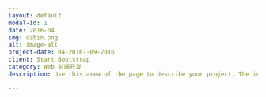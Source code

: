 ```yaml
---
layout: default
modal-id: 1
date: 2016-04
img: cabin.png
alt: image-alt
project-date: 04-2016--09-2016 
client: Start Bootstrap
category: Web 前端开发
description: Use this area of the page to describe your project. The icon above is part of a free icon set by <a href="https://sellfy.com/p/8Q9P/jV3VZ/">Flat Icons</a>. On their website, you can download their free set with 16 icons, or you can purchase the entire set with 146 icons for only $12!

---
```

